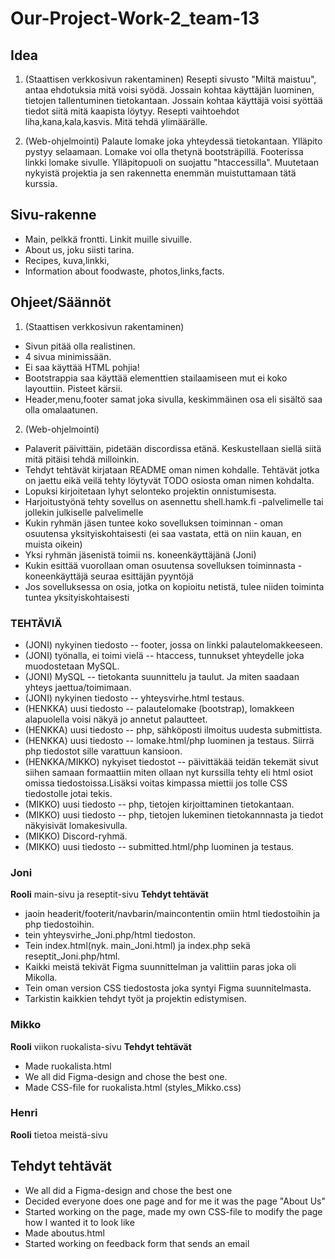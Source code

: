 # Our-Project-Work-2_team-13 #

## Idea ##
1. (Staattisen verkkosivun rakentaminen)
Resepti sivusto "Miltä maistuu", antaa ehdotuksia mitä voisi syödä.
Jossain kohtaa käyttäjän luominen, tietojen tallentuminen tietokantaan.
Jossain kohtaa käyttäjä voisi syöttää tiedot siitä mitä kaapista löytyy.
Resepti vaihtoehdot liha,kana,kala,kasvis.
Mitä tehdä ylimäärälle.

2. (Web-ohjelmointi)
Palaute lomake joka yhteydessä tietokantaan. Ylläpito pystyy selaamaan.
Lomake voi olla thetynä bootsträpillä. Footerissa linkki lomake sivulle.
Ylläpitopuoli on suojattu "htaccessilla". Muutetaan nykyistä projektia ja sen rakennetta enemmän muistuttamaan tätä kurssia.


## Sivu-rakenne ##
- Main, pelkkä frontti. Linkit muille sivuille.
- About us, joku siisti tarina.
- Recipes, kuva,linkki,
- Information about foodwaste, photos,links,facts.


## Ohjeet/Säännöt ##
1. (Staattisen verkkosivun rakentaminen)
- Sivun pitää olla realistinen.
- 4 sivua minimissään.
- Ei saa käyttää HTML pohjia!
- Bootstrappia saa käyttää elementtien stailaamiseen mut ei koko layouttiin. Pisteet kärsii.
- Header,menu,footer samat joka sivulla, keskimmäinen osa eli sisältö saa olla omalaatunen.

2. (Web-ohjelmointi)
- Palaverit päivittäin, pidetään discordissa etänä. Keskustellaan siellä siitä mitä pitäisi tehdä milloinkin.
- Tehdyt tehtävät kirjataan README oman nimen kohdalle. Tehtävät jotka on jaettu eikä veilä tehty löytyvät TODO osiosta oman nimen kohdalta.
- Lopuksi kirjoitetaan lyhyt selonteko projektin onnistumisesta.
- Harjoitustyönä tehty sovellus on asennettu shell.hamk.fi -palvelimelle tai jollekin julkiselle palvelimelle
- Kukin ryhmän jäsen tuntee koko sovelluksen toiminnan - oman osuutensa yksityiskohtaisesti (ei saa vastata, että on niin kauan, en muista oikein)
- Yksi ryhmän jäsenistä toimii ns. koneenkäyttäjänä (Joni)
- Kukin esittää vuorollaan oman osuutensa sovelluksen toiminnasta - koneenkäyttäjä seuraa esittäjän pyyntöjä
- Jos sovelluksessa on osia, jotka on kopioitu netistä, tulee niiden toiminta tuntea yksityiskohtaisesti


### TEHTÄVIÄ ###
- (JONI) nykyinen tiedosto -- footer, jossa on linkki palautelomakkeeseen.
- (JONI) työnalla, ei toimi vielä -- htaccess, tunnukset yhteydelle joka muodostetaan MySQL.
- (JONI) MySQL -- tietokanta suunnittelu ja taulut. Ja miten saadaan yhteys jaettua/toimimaan.
- (JONI) nykyinen tiedosto -- yhteysvirhe.html testaus.
- (HENKKA) uusi tiedosto -- palautelomake (bootstrap), lomakkeen alapuolella voisi näkyä jo annetut palautteet.
- (HENKKA) uusi tiedosto -- php, sähköposti ilmoitus uudesta submittista.
- (HENKKA) uusi tiedosto -- lomake.html/php luominen ja testaus. Siirrä php tiedostot sille varattuun kansioon.
- (HENKKA/MIKKO) nykyiset tiedostot -- päivittäkää teidän tekemät sivut siihen samaan formaattiin miten ollaan nyt kurssilla 
tehty eli html osiot omissa tiedostoissa.Lisäksi voitas kimpassa miettii jos tolle CSS tiedostolle jotai tekis.
- (MIKKO) uusi tiedosto -- php, tietojen kirjoittaminen tietokantaan.
- (MIKKO) uusi tiedosto -- php, tietojen lukeminen tietokannnasta ja tiedot näkyisivät lomakesivulla.
- (MIKKO) Discord-ryhmä.
- (MIKKO) uusi tiedosto -- submitted.html/php luominen ja testaus.



### Joni ###
**Rooli**
main-sivu ja reseptit-sivu
**Tehdyt tehtävät**
- jaoin headerit/footerit/navbarin/maincontentin omiin html tiedostoihin ja php tiedostoihin.
- tein yhteysvirhe_Joni.php/html tiedoston.
- Tein index.html(nyk. main_Joni.html) ja index.php sekä reseptit_Joni.php/html.
- Kaikki meistä tekivät Figma suunnittelman ja valittiin paras joka oli Mikolla.
- Tein oman version CSS tiedostosta joka syntyi Figma suunnitelmasta.
- Tarkistin kaikkien tehdyt työt ja projektin edistymisen.


### Mikko ###
**Rooli**
viikon ruokalista-sivu
**Tehdyt tehtävät**
- Made ruokalista.html
- We all did Figma-design and chose the best one.
- Made CSS-file for ruokalista.html (styles_Mikko.css)


### Henri ###
**Rooli**
tietoa meistä-sivu
## Tehdyt tehtävät ##
- We all did a Figma-design and chose the best one
- Decided everyone does one page and for me it was the page "About Us"
- Started working on the page, made my own CSS-file to modify the page how I wanted it to look like
- Made aboutus.html
- Started working on feedback form that sends an email


